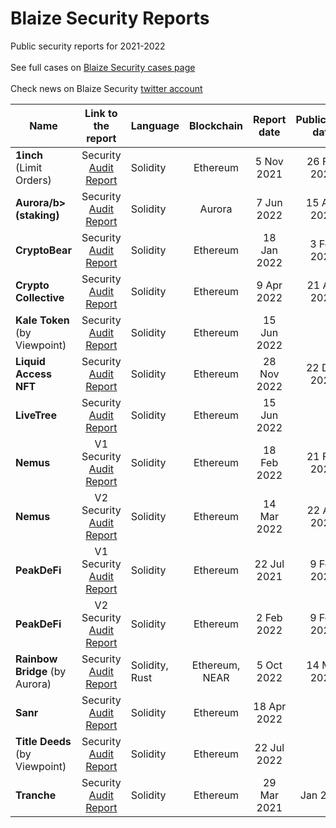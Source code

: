 # Blaize Security Reports
Public security reports for 2021-2022<br><br>
See full cases on [Blaize Security cases page](https://blaize.tech/clients/?_sft_clientcat=security-audit)<br>
<br>
Check news on Blaize Security [twitter account](https://twitter.com/BlaizeSecurity)
<br>

| Name      | Link to the report | Language | Blockchain | Report date | Publication date | Case |
| --------- |:------------------:| -------- |:----------:|:-----------:|:----------------:|:----:|
| <b>1inch</b> (Limit Orders) | Security [Audit Report](../1/1inch/1inch-audit-report-v1-[5-Nov-2021].pdf) | Solidity | Ethereum | 5 Nov 2021 | 26 Feb 2022 | [Case](https://blaize.tech/clients/smart-contract-security-audit-for-1inch/) |
| <b>Aurora/b> (staking) | Security [Audit Report](../a/aurora/Aurora-audit-report-v1-[7-Jun-2022].pdf) | Solidity | Aurora | 7 Jun 2022 | 15 Aug 2022 | [Case](https://blaize.tech/clients/smart-contract-security-audit-for-aurora/) |
| <b>CryptoBear</b> | Security [Audit Report](../c/cryptobear/CryptoBear-audit-report-v1-[18-Jan-2022].pdf) | Solidity | Ethereum | 18 Jan 2022 | 3 Feb 2022 | [Case](https://blaize.tech/clients/smart-contract-security-audit-for-cryptobear-watch-club/) |
| <b>Crypto Collective</b> | Security [Audit Report](../c/cryptocollective/CryptoCollective-audit-report-v1-[9-Apr-2022].pdf) | Solidity | Ethereum | 9 Apr 2022 | 21 Apr 2022 | [Case](https://blaize.tech/clients/smart-contract-security-audit-for-crypto-collective/) |
| <b>Kale Token</b> (by Viewpoint) | Security [Audit Report](../v/viewpoint/KaleToken-audit-report-v1-[15-Jun-2022].pdf) | Solidity | Ethereum | 15 Jun 2022 | | |
| <b>Liquid Access NFT</b> | Security [Audit Report](../l/liquidaccess/LiquidAccessNFT-audit-report-v1-[28-Nov-2022].pdf) | Solidity | Ethereum | 28 Nov 2022 | 22 Dec 2022 | [Case](https://blaize.tech/clients/smart-contract-security-audit-for-liquidaccess/) |
| <b>LiveTree</b> | Security [Audit Report](../l/livetree/LiveTree-audit-report-v1-[19-Jul-2022].pdf) | Solidity | Ethereum | 15 Jun 2022 | | |
| <b>Nemus</b> | V1 Security [Audit Report](../n/nemus/Nemus-audit-report-v1-[18-Feb-2022].pdf) | Solidity | Ethereum | 18 Feb 2022 | 21 Feb 2022 | [Case](https://blaize.tech/clients/smart-contract-security-audit-for-nemus/) |
| <b>Nemus</b> | V2 Security [Audit Report](../n/nemus/Nemus-audit-report-v2-[14-Mar-2022].pdf) | Solidity | Ethereum | 14 Mar 2022 | 22 Apr 2022 | [Case](https://blaize.tech/clients/smart-contract-security-audit-for-nemus/) |
| <b>PeakDeFi</b> | V1 Security [Audit Report](../p/peakdefi/PeakDeFi-audit-report-v1-[22-Jul-2021].pdf) | Solidity | Ethereum | 22 Jul 2021 | 9 Feb 2022 | [Case](https://blaize.tech/clients/smart-contract-security-audit-for-peakdefi/) |
| <b>PeakDeFi</b> | V2 Security [Audit Report](../p/peakdefi/PeakDeFi-audit-report-v2-[2-Feb-2022].pdf) | Solidity | Ethereum | 2 Feb 2022 | 9 Feb 2022 | [Case](https://blaize.tech/clients/smart-contract-security-audit-for-peakdefi/) |
| <b>Rainbow Bridge</b> (by Aurora) | Security [Audit Report](../a/aurora/RainbowBridge-audit-report-v1-[5-Oct-2022].pdf) | Solidity, Rust | Ethereum, NEAR | 5 Oct 2022 | 14 Mar 2023 | [Case](https://blaize.tech/clients/smart-contract-security-audit-for-rainbow-bridge-by-aurora/) |
| <b>Sanr</b> | Security [Audit Report](../s/sanr/SanR-audit-report-v1-[18-Apr-2022].pdf) | Solidity | Ethereum | 18 Apr 2022 | | |
| <b>Title Deeds</b> (by Viewpoint) | Security [Audit Report](../v/viewpoint/TitleDeeds-audit-report-v1-[22-Jul-2022].pdf) | Solidity | Ethereum | 22 Jul 2022 | | |
| <b>Tranche</b> | Security [Audit Report](../t/tranche) | Solidity | Ethereum | 29 Mar 2021 | Jan 2022 | [Case](https://blaize.tech/clients/smart-contract-security-audit-for-jibrel/) |

